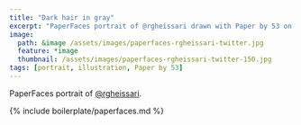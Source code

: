 ```yaml
---
title: "Dark hair in gray"
excerpt: "PaperFaces portrait of @rgheissari drawn with Paper by 53 on an iPad."
image: 
  path: &image /assets/images/paperfaces-rgheissari-twitter.jpg 
  feature: *image
  thumbnail: /assets/images/paperfaces-rgheissari-twitter-150.jpg
tags: [portrait, illustration, Paper by 53]
---
```


PaperFaces portrait of [@rgheissari](https://twitter.com/rgheissari).

{% include boilerplate/paperfaces.md %}
